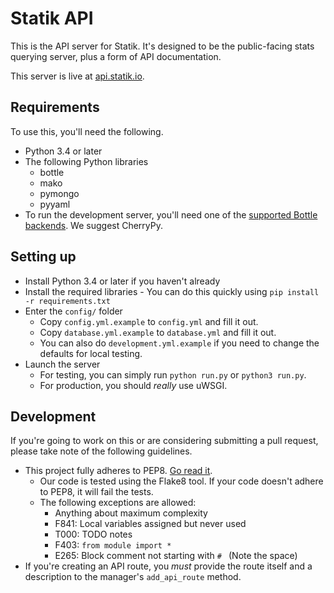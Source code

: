Statik API
==========

This is the API server for Statik. It's designed to be the public-facing
stats querying server, plus a form of API documentation.

This server is live at [api.statik.io](http://api.statik.io/).

Requirements
------------

To use this, you'll need the following.

* Python 3.4 or later
* The following Python libraries
    * bottle
    * mako
    * pymongo
    * pyyaml
* To run the development server, you'll need one of the
[supported Bottle backends](http://bottlepy.org/docs/dev/deployment.html#switching-the-server-backend).
    We suggest CherryPy.

Setting up
----------

* Install Python 3.4 or later if you haven't already
* Install the required libraries - You can do this quickly using `pip install -r requirements.txt`
* Enter the `config/` folder
    * Copy `config.yml.example` to `config.yml` and fill it out.
    * Copy `database.yml.example` to `database.yml` and fill it out.
    * You can also do `development.yml.example` if you need to change the defaults for local testing.
* Launch the server
    * For testing, you can simply run `python run.py` or `python3 run.py`.
    * For production, you should *really* use uWSGI.

Development
-----------

If you're going to work on this or are considering submitting a pull request, please
take note of the following guidelines.

* This project fully adheres to PEP8. [Go read it](http://legacy.python.org/dev/peps/pep-0008/).
    * Our code is tested using the Flake8 tool. If your code doesn't adhere to PEP8, it will fail the tests.
    * The following exceptions are allowed:
        * Anything about maximum complexity
        * F841: Local variables assigned but never used
        * T000: TODO notes
        * F403: `from module import *`
        * E265: Block comment not starting with `# ` (Note the space)
* If you're creating an API route, you *must* provide the route itself and a description
    to the manager's `add_api_route` method.
